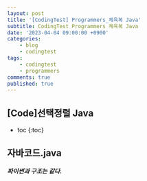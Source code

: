 ```yaml
---
layout: post
title: '[CodingTest] Programmers_체육복 Java'
subtitle: CodingTest Programmers 체육복 Java
date: '2023-04-04 09:00:00 +0900'
categories:
    - blog
    - codingtest
tags:
    - codingtest
    - programmers
comments: true
published: true
---
```


## [Code]선택정렬 Java

* toc
{:toc}

## 자바코드.java
***파이썬과 구조는 같다.***
